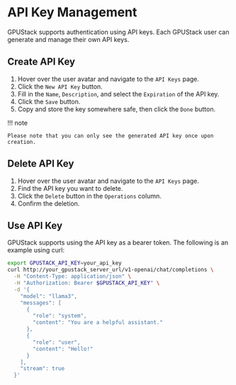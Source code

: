 # API Key Management

GPUStack supports authentication using API keys. Each GPUStack user can generate and manage their own API keys.

## Create API Key

1. Hover over the user avatar and navigate to the `API Keys` page.
2. Click the `New API Key` button.
3. Fill in the `Name`, `Description`, and select the `Expiration` of the API key.
4. Click the `Save` button.
5. Copy and store the key somewhere safe, then click the `Done` button.

!!! note

    Please note that you can only see the generated API key once upon creation.

## Delete API Key

1. Hover over the user avatar and navigate to the `API Keys` page.
2. Find the API key you want to delete.
3. Click the `Delete` button in the `Operations` column.
4. Confirm the deletion.

## Use API Key

GPUStack supports using the API key as a bearer token. The following is an example using curl:

```bash
export GPUSTACK_API_KEY=your_api_key
curl http://your_gpustack_server_url/v1-openai/chat/completions \
  -H "Content-Type: application/json" \
  -H "Authorization: Bearer $GPUSTACK_API_KEY" \
  -d '{
    "model": "llama3",
    "messages": [
      {
        "role": "system",
        "content": "You are a helpful assistant."
      },
      {
        "role": "user",
        "content": "Hello!"
      }
    ],
    "stream": true
  }'
```
